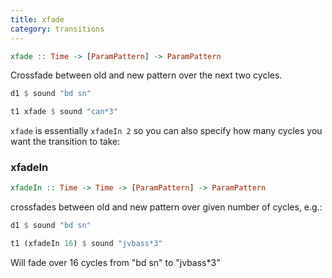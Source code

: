 ```yaml
---
title: xfade
category: transitions
---
```


~~~haskell
xfade :: Time -> [ParamPattern] -> ParamPattern
~~~

Crossfade between old and new pattern over the next two cycles.

~~~haskell
d1 $ sound "bd sn"

t1 xfade $ sound "can*3"
~~~

`xfade` is essentially `xfadeIn 2` so you can also specify how many cycles you want the transition to take:

### xfadeIn

~~~haskell
xfadeIn :: Time -> Time -> [ParamPattern] -> ParamPattern
~~~

crossfades between old and new pattern over given number of cycles, e.g.:

~~~haskell
d1 $ sound "bd sn"

t1 (xfadeIn 16) $ sound "jvbass*3"
~~~

Will fade over 16 cycles from "bd sn" to "jvbass*3"
